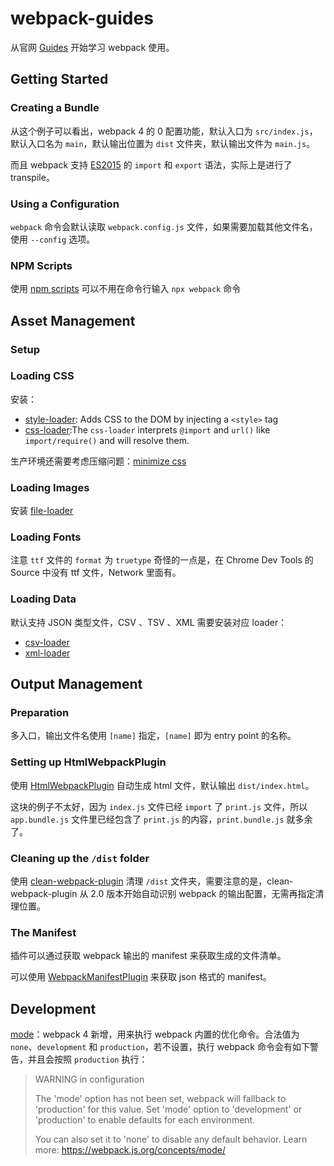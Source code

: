 # webpack-guides

从官网 [Guides](https://webpack.js.org/guides) 开始学习 webpack 使用。

## Getting Started

### Creating a Bundle

从这个例子可以看出，webpack 4 的 0 配置功能，默认入口为 `src/index.js`，默认入口名为  `main`，默认输出位置为 `dist` 文件夹，默认输出文件为 `main.js`。

而且 webpack 支持 [ES2015](https://babeljs.io/docs/en/learn/) 的 `import` 和 `export` 语法，实际上是进行了 transpile。

### Using a Configuration

`webpack` 命令会默认读取 `webpack.config.js` 文件，如果需要加载其他文件名，使用 `--config` 选项。

### NPM Scripts

使用 [npm scripts](https://docs.npmjs.com/misc/scripts) 可以不用在命令行输入 `npx webpack` 命令


## Asset Management

### Setup

### Loading CSS

安装：
- [style-loader](https://webpack.js.org/loaders/style-loader/): Adds CSS to the DOM by injecting a `<style>` tag
- [css-loader](https://webpack.js.org/loaders/css-loader/):The `css-loader` interprets `@import` and `url()` like `import/require()` and will resolve them.

生产环境还需要考虑压缩问题：[minimize css](https://webpack.js.org/guides/asset-management/)

### Loading Images

安装 [file-loader](https://webpack.js.org/loaders/file-loader/)

### Loading Fonts

注意 `ttf` 文件的 `format` 为 `truetype`
奇怪的一点是，在 Chrome Dev Tools 的 Source 中没有 ttf 文件，Network 里面有。

### Loading Data

默认支持 JSON 类型文件，CSV 、TSV 、XML 需要安装对应 loader：

- [csv-loader](https://github.com/theplatapi/csv-loader) 
- [xml-loader](https://github.com/gisikw/xml-loader)

## Output Management

### Preparation

多入口，输出文件名使用 `[name]` 指定，`[name]` 即为 entry point 的名称。

### Setting up HtmlWebpackPlugin

使用 [HtmlWebpackPlugin](https://webpack.js.org/plugins/html-webpack-plugin/) 自动生成 html 文件，默认输出 `dist/index.html`。

这块的例子不太好，因为 `index.js` 文件已经 `import` 了 `print.js` 文件，所以 `app.bundle.js` 文件里已经包含了 `print.js` 的内容，`print.bundle.js` 就多余了。


### Cleaning up the `/dist` folder

使用 [clean-webpack-plugin](https://www.npmjs.com/package/clean-webpack-plugin) 清理 `/dist` 文件夹，需要注意的是，clean-webpack-plugin 从 2.0 版本开始自动识别 webpack 的输出配置，无需再指定清理位置。

### The Manifest

插件可以通过获取 webpack 输出的 manifest 来获取生成的文件清单。

可以使用 [WebpackManifestPlugin](https://github.com/danethurber/webpack-manifest-plugin) 来获取 json 格式的 manifest。

## Development

[mode](https://webpack.js.org/concepts/mode/)：webpack 4 新增，用来执行 webpack 内置的优化命令。合法值为 `none`、`development` 和 `production`，若不设置，执行 webpack 命令会有如下警告，并且会按照 `production` 执行：
> WARNING in configuration
>
> The 'mode' option has not been set, webpack will fallback to 'production' for this value. Set 'mode' option to 'development' or 'production' to enable defaults for each environment.
> 
>You can also set it to 'none' to disable any default behavior. Learn more: https://webpack.js.org/concepts/mode/